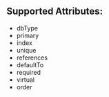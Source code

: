 ## Supported Attributes:

* dbType
* primary
* index
* unique
* references
* defaultTo
* required
* virtual
* order
